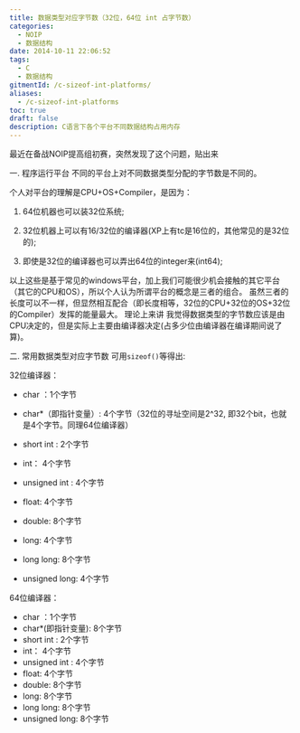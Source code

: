```yaml
---
title: 数据类型对应字节数（32位，64位 int 占字节数）
categories:
  - NOIP
  - 数据结构
date: 2014-10-11 22:06:52
tags:
  - C
  - 数据结构
gitmentId: /c-sizeof-int-platforms/
aliases: 
  - /c-sizeof-int-platforms
toc: true
draft: false
description: C语言下各个平台不同数据结构占用内存
---
```


最近在备战NOIP提高组初赛，突然发现了这个问题，贴出来



 一. 程序运行平台 不同的平台上对不同数据类型分配的字节数是不同的。 

个人对平台的理解是CPU+OS+Compiler，是因为： 

1. 64位机器也可以装32位系统;

2. 32位机器上可以有16/32位的编译器(XP上有tc是16位的，其他常见的是32位的);

3. 即使是32位的编译器也可以弄出64位的integer来(int64);

以上这些是基于常见的windows平台，加上我们可能很少机会接触的其它平台（其它的CPU和OS），所以个人认为所谓平台的概念是三者的组合。 虽然三者的长度可以不一样，但显然相互配合（即长度相等，32位的CPU+32位的OS+32位的Compiler）发挥的能量最大。 理论上来讲 我觉得数据类型的字节数应该是由CPU决定的，但是实际上主要由编译器决定(占多少位由编译器在编译期间说了算)。 

二. 常用数据类型对应字节数 可用`sizeof()`等得出:

 32位编译器：

- char ：1个字节 
- char*（即指针变量）: 4个字节（32位的寻址空间是2^32, 即32个bit，也就是4个字节。同理64位编译器） 

- short int : 2个字节 
- int： 4个字节 

- unsigned int : 4个字节 

- float: 4个字节

- double: 8个字节 

- long: 4个字节 

- long long: 8个字节 

- unsigned long: 4个字节 

64位编译器： 

- char ：1个字节 
- char*(即指针变量): 8个字节 
- short int : 2个字节 
- int： 4个字节 
- unsigned int : 4个字节 
- float: 4个字节 
- double: 8个字节 
- long: 8个字节 
- long long: 8个字节 
- unsigned long: 8个字节
